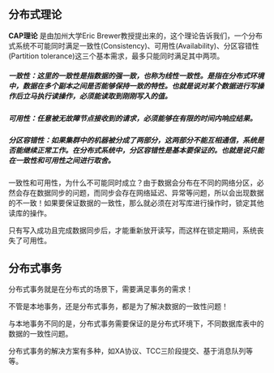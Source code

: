 ## 分布式理论

**CAP理论** 是由加州大学Eric Brewer教授提出来的，这个理论告诉我们，一个分布式系统不可能同时满足一致性(Consistency)、可用性(Availability)、分区容错性(Partition tolerance)这三个基本需求，最多只能同时满足其中两项。

##### 一致性：这里的一致性是指数据的强一致，也称为线性一致性。是指在分布式环境中，数据在多个副本之间是否能够保持一致的特性。也就是说对某个数据进行写操作后立马执行读操作，必须能读取到刚刚写入的值。

##### 可用性：任意被无故障节点接收到的请求，必须能够在有限的时间内响应结果。

##### 分区容错性：如果集群中的机器被分成了两部分，这两部分不能互相通信，系统是否能继续正常工作。在分布式系统中，分区容错性是基本要保证的。也就是说只能在一致性和可用性之间进行取舍。

一致性和可用性，为什么不可能同时成立？由于数据会分布在不同的网络分区，必然会存在数据同步的问题，而同步会存在网络延迟、异常等问题，所以会出现数据的不一致！如果要保证数据的一致性，那么就必须在对写库进行操作时，锁定其他读库的操作。

只有写入成功且完成数据同步后，才能重新放开读写，而这样在锁定期间，系统丧失了可用性。

## 分布式事务

分布式事务就是在分布式的场景下，需要满足事务的需求！

不管是本地事务，还是分布式事务，都是为了解决数据的一致性问题！

与本地事务不同的是，分布式事务需要保证的是分布式环境下，不同数据库表中的数据的一致性问题。

分布式事务的解决方案有多种，如XA协议、TCC三阶段提交、基于消息队列等等。
